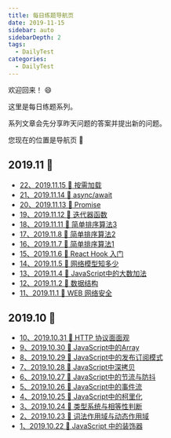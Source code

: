 ```yaml
---
title: 每日练题导航页
date: 2019-11-15
sidebar: auto
sidebarDepth: 2
tags: 
  - DailyTest
categories:
  - DailyTest
---
```


欢迎回来！ :smile:

这里是每日练题系列。 

系列文章会先分享昨天问题的答案并提出新的问题。

您现在的位置是导航页 :mega:

<!-- more -->

## 2019.11 :leopard:
- [22、2019.11.15  :rocket: 按需加载](https://linsicong.com/DailyTest/2019-11-15-22.html)
- [21、2019.11.14  :rocket: async/await](https://linsicong.com/DailyTest/2019-11-14-21.html)
- [20、2019.11.13  :rocket: Promise](https://linsicong.com/DailyTest/2019-11-13-20.html)
- [19、2019.11.12  :rocket: 迭代器函数](https://linsicong.com/DailyTest/2019-11-12-19.html)
- [18、2019.11.11  :rocket: 简单排序算法3](https://linsicong.com/DailyTest/2019-11-11-18.html)
- [17、2019.11.8  :rocket: 简单排序算法2](https://linsicong.com/DailyTest/2019-11-8-17.html)
- [16、2019.11.7  :rocket: 简单排序算法1](https://linsicong.com/DailyTest/2019-11-7-16.html)
- [15、2019.11.6  :rocket: React Hook 入门](https://linsicong.com/DailyTest/2019-11-6-15.html)
- [14、2019.11.5  :rocket: 网络模型知多少](https://linsicong.com/DailyTest/2019-11-5-14.html)
- [13、2019.11.4  :rocket: JavaScript中的大数加法](https://linsicong.com/DailyTest/2019-11-4-13.html)
- [12、2019.11.2  :rocket: 数据结构](https://linsicong.com/DailyTest/2019-11-2-12.html)
- [11、2019.11.1  :rocket: WEB 网络安全](https://linsicong.com/DailyTest/2019-11-1-11.html)

## 2019.10 :leopard:

- [10、2019.10.31  :rocket: HTTP 协议面面观](https://linsicong.com/DailyTest/2019-10-31-10.html)
- [9、2019.10.30  :rocket: JavaScript中的Array](https://linsicong.com/DailyTest/2019-10-30-9.html)
- [8、2019.10.29  :rocket: JavaScript中的发布订阅模式](https://linsicong.com/DailyTest/2019-10-29-8.html)
- [7、2019.10.28  :rocket: JavaScript中深拷贝](https://linsicong.com/DailyTest/2019-10-28-7.html)
- [6、2019.10.27  :rocket: JavaScript中的节流与防抖](https://linsicong.com/DailyTest/2019-10-27-6.html)
- [5、2019.10.26  :rocket: JavaScript中的事件流](https://linsicong.com/DailyTest/2019-10-26-5.html)
- [4、2019.10.25  :rocket: JavaScript中的柯里化](https://linsicong.com/DailyTest/2019-10-25-4.html)
- [3、2019.10.24  :rocket: 类型系统与相等性判断](https://linsicong.com/DailyTest/2019-10-24-3.html)
- [2、2019.10.23  :rocket: 词法作用域与动态作用域](https://linsicong.com/DailyTest/2019-10-23-2.html)
- [1、2019.10.22  :rocket: JavaScript 中的装饰器](https://linsicong.com/DailyTest/2019-10-22-1.html)